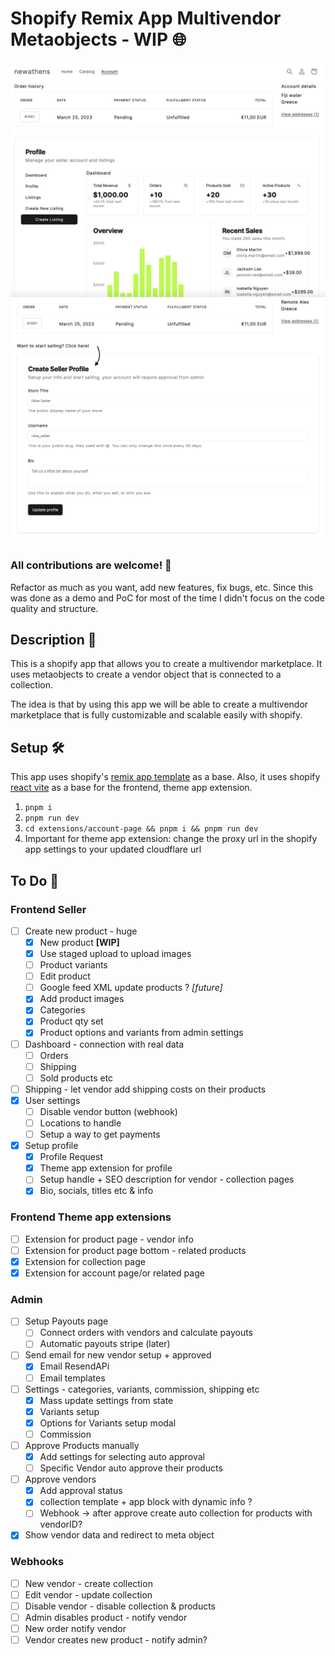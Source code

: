 # Shopify Remix App Multivendor Metaobjects - WIP 🌐

![vendor page](./public/customer.png)
![create vendor](./public/start-selling.png)

### All contributions are welcome! 🙏
Refactor as much as you want, add new features, fix bugs, etc.
Since this was done as a demo and PoC for most of the time I didn't focus on the code quality and structure.

## Description 📝 
This is a shopify app that allows you to create a multivendor marketplace.
It uses metaobjects to create a vendor object that is connected to a collection.

The idea is that by using this app we will be able to create a multivendor marketplace that is fully customizable and scalable easily with shopify.


## Setup 🛠
This app uses shopify's [remix app template](https://github.com/Shopify/shopify-app-template-remix) as a base. 
Also, it uses shopify [react vite](https://github.com/montalvomiguelo/theme-extension-vite) as a base for the frontend, theme app extension.

1. `pnpm i`
2. `pnpm run dev`
3. `cd extensions/account-page && pnpm i && pnpm run dev`
4. Important for theme app extension: change the proxy url in the shopify app settings to your updated cloudflare url


## To Do 📝

### Frontend Seller
- [ ] Create new product - huge
  - [X] New product **[WIP]**
  - [X] Use staged upload to upload images
  - [ ] Product variants
  - [ ] Edit product
  - [ ] Google feed XML update products ? _[future]_
  - [x] Add product images
  - [x] Categories 
  - [x] Product qty set
  - [x] Product options and variants from admin settings
- [ ] Dashboard - connection with real data
  - [ ] Orders
  - [ ] Shipping
  - [ ] Sold products etc
- [ ] Shipping - let vendor add shipping costs on their products
- [x] User settings
  - [ ] Disable vendor button (webhook)
  - [ ] Locations to handle
  - [ ] Setup a way to get payments
- [x] Setup profile
  - [x] Profile Request
  - [x] Theme app extension for profile
  - [ ] Setup handle + SEO description for vendor - collection pages
  - [x] Bio, socials, titles etc & info

### Frontend Theme app extensions
- [ ] Extension for product page - vendor info
- [ ] Extension for product page bottom - related products
- [X] Extension for collection page
- [x] Extension for account page/or related page

### Admin
- [ ] Setup Payouts page 
  - [ ] Connect orders with vendors and calculate payouts
  - [ ] Automatic payouts stripe (later)
- [ ] Send email for new vendor setup + approved 
  - [X] Email ResendAPi 
  - [ ] Email templates
- [ ] Settings - categories, variants, commission, shipping etc
  - [x] Mass update settings from state
  - [x] Variants setup
  - [x] Options for Variants setup modal 
  - [ ] Commission
- [ ] Approve Products manually
  - [x] Add settings for selecting auto approval
  - [ ] Specific Vendor auto approve their products
- [ ] Approve vendors
  - [x] Add approval status
  - [x] collection template + app block with dynamic info ?
  - [ ] Webhook -> after approve create auto collection for products with vendorID?
- [x] Show vendor data and redirect to meta object 

### Webhooks 
- [ ] New vendor - create collection
- [ ] Edit vendor - update collection 
- [ ] Disable vendor - disable collection & products
- [ ] Admin disables product - notify vendor
- [ ] New order notify vendor
- [ ] Vendor creates new product - notify admin?
